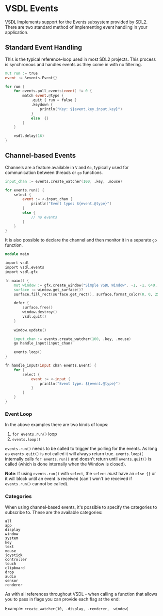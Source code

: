 # VSDL Events

VSDL Implements support for the Events subsystem provided by SDL2. There are two standard method of implementing event handling in your application.

## Standard Event Handling

This is the typical reference-loop used in most SDL2 projects. This process is synchronous and handles events as they come in with no filtering.

```v
mut run := true
event := &events.Event{}

for run {
	for events.poll_events(event) != 0 {
		match event.@type {
			.quit { run = false }
			.keydown {
				println("Key: ${event.key.input.key}")
			}
			else  {}
		}
	}

	vsdl.delay(16)
}
```

## Channel-based Events

Channels are a feature available in `V` and `Go`, typically used for communication between threads or `go` functions.

```v
input_chan := events.create_watcher(100, .key, .mouse)

for events.run() {
	select {
		event := <-input_chan {
			println("Event type: ${event.@type}")
		}
		else {
			// no events
		}
	}
}
```

It is also possible to declare the channel and then monitor it in a separate `go` function.

```v
module main

import vsdl
import vsdl.events
import vsdl.gfx

fn main() {
	mut window := gfx.create_window("Simple VSDL Window", -1, -1, 640, 480, .shown)?
	surface := window.get_surface()?
	surface.fill_rect(surface.get_rect(), surface.format_color(0, 0, 255))

	defer {
		surface.free()
		window.destroy()
		vsdl.quit()
	}
	
	window.update()

	input_chan := events.create_watcher(100, .key, .mouse)
	go handle_input(input_chan)

	events.loop()
}

fn handle_input(input chan events.Event) {
	for {
		select {
			event := <-input {
				println("Event type: ${event.@type}")
			}
		}
	}
}
```

### Event Loop

In the above examples there are two kinds of loops:

1. `for events.run()` loop
2. `events.loop()`

`events.run()` needs to be called to trigger the polling for the events. As long as `events.quit()` is not called it will always return true. `events.loop()` internally calls `for events.run()` and doesn't return until `events.quit()` is called (which is done internally when the Window is closed).

**Note**: If using `events.run()` with `select`, the `select` *must* have an `else {}` or it will block until an event is received (can't won't be received if `events.run()` cannot be called).

### Categories

When using channel-based events, it's possible to specify the categories to subscribe to. These are the available categories:

```
all
app
display
window
system
key
text
mouse
joystick
controller
touch
clipboard
drop
audio
sensor
renderer
```

As with all references throughout VSDL - when calling a function that allows you to pass in flags you can provide each flag at the end:

Example: `create_watcher(10, .display, .renderer,  window)`
